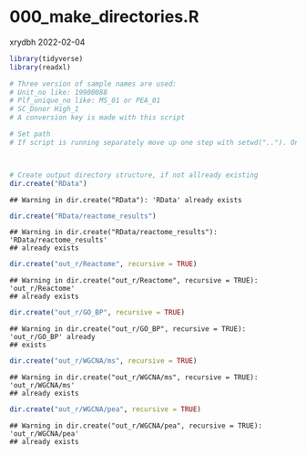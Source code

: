 000\_make\_directories.R
================
xrydbh
2022-02-04

``` r
library(tidyverse)
library(readxl)

# Three version of sample names are used: 
# Unit_no like: 19900088
# Plf_unique_no like: MS_01 or PEA_01
# SC_Donor High_1
# A conversion key is made with this script

# Set path
# If script is running separately move up one step with setwd(".."). Only needed once (for first script run separately).



# Create output directory structure, if not allready existing
dir.create("RData")
```

    ## Warning in dir.create("RData"): 'RData' already exists

``` r
dir.create("RData/reactome_results")
```

    ## Warning in dir.create("RData/reactome_results"): 'RData/reactome_results'
    ## already exists

``` r
dir.create("out_r/Reactome", recursive = TRUE)
```

    ## Warning in dir.create("out_r/Reactome", recursive = TRUE): 'out_r/Reactome'
    ## already exists

``` r
dir.create("out_r/GO_BP", recursive = TRUE)
```

    ## Warning in dir.create("out_r/GO_BP", recursive = TRUE): 'out_r/GO_BP' already
    ## exists

``` r
dir.create("out_r/WGCNA/ms", recursive = TRUE)
```

    ## Warning in dir.create("out_r/WGCNA/ms", recursive = TRUE): 'out_r/WGCNA/ms'
    ## already exists

``` r
dir.create("out_r/WGCNA/pea", recursive = TRUE)
```

    ## Warning in dir.create("out_r/WGCNA/pea", recursive = TRUE): 'out_r/WGCNA/pea'
    ## already exists
